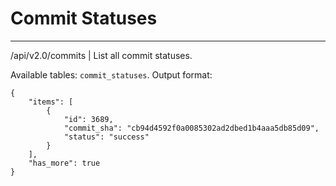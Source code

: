 # Commit Statuses

---
/api/v2.0/commits | List all commit statuses.

Available tables: `commit_statuses`. Output format:

    {
        "items": [
            {
                "id": 3689,
                "commit_sha": "cb94d4592f0a0085302ad2dbed1b4aaa5db85d09",
                "status": "success"
            }
        ],
        "has_more": true
    }